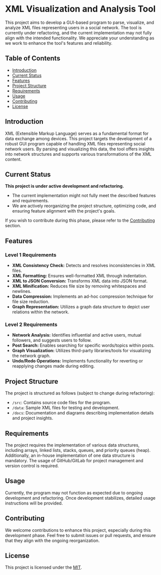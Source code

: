 # XML Visualization and Analysis Tool

This project aims to develop a GUI-based program to parse, visualize, and analyze XML files representing users in a social network. The tool is currently under refactoring, and the current implementation may not fully align with the intended functionality. We appreciate your understanding as we work to enhance the tool's features and reliability.

## Table of Contents
- [Introduction](#introduction)
- [Current Status](#current-status)
- [Features](#features)
- [Project Structure](#project-structure)
- [Requirements](#requirements)
- [Usage](#usage)
- [Contributing](#contributing)
- [License](#license)

## Introduction

XML (Extensible Markup Language) serves as a fundamental format for data exchange among devices. This project targets the development of a robust GUI program capable of handling XML files representing social network users. By parsing and visualizing this data, the tool offers insights into network structures and supports various transformations of the XML content.

## Current Status

**This project is under active development and refactoring.**  
- The current implementation might not fully meet the described features and requirements.
- We are actively reorganizing the project structure, optimizing code, and ensuring feature alignment with the project's goals.

If you wish to contribute during this phase, please refer to the [Contributing](#contributing) section.

## Features

### Level 1 Requirements
- **XML Consistency Check:** Detects and resolves inconsistencies in XML files.
- **XML Formatting:** Ensures well-formatted XML through indentation.
- **XML to JSON Conversion:** Transforms XML data into JSON format.
- **XML Minification:** Reduces file size by removing whitespaces and newlines.
- **Data Compression:** Implements an ad-hoc compression technique for file size reduction.
- **Graph Representation:** Utilizes a graph data structure to depict user relations within the network.

### Level 2 Requirements
- **Network Analysis:** Identifies influential and active users, mutual followers, and suggests users to follow.
- **Post Search:** Enables searching for specific words/topics within posts.
- **Graph Visualization:** Utilizes third-party libraries/tools for visualizing the network graph.
- **Undo/Redo Operations:** Implements functionality for reverting or reapplying changes made during editing.

## Project Structure

The project is structured as follows (subject to change during refactoring):
- `/src`: Contains source code files for the program.
- `/data`: Sample XML files for testing and development.
- `/docs`: Documentation and diagrams describing implementation details and project insights.

## Requirements

The project requires the implementation of various data structures, including arrays, linked lists, stacks, queues, and priority queues (heap). Additionally, an in-house implementation of one data structure is mandatory. The usage of GitHub/GitLab for project management and version control is required.

## Usage

Currently, the program may not function as expected due to ongoing development and refactoring. Once development stabilizes, detailed usage instructions will be provided.

## Contributing

We welcome contributions to enhance this project, especially during this development phase. Feel free to submit issues or pull requests, and ensure that they align with the ongoing reorganization.

## License

This project is licensed under the [MIT](link).
